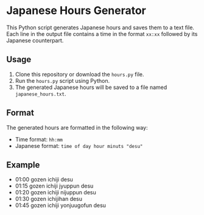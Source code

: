 # Japanese Hours Generator

This Python script generates Japanese hours and saves them to a text file. Each line in the output file contains a time in the format `xx:xx` followed by its Japanese counterpart.

## Usage

1. Clone this repository or download the `hours.py` file.
2. Run the `hours.py` script using Python.
3. The generated Japanese hours will be saved to a file named `japanese_hours.txt`.

## Format

The generated hours are formatted in the following way:

- Time format: `hh:mm`
- Japanese format: `time of day hour minuts "desu"`

## Example
- 01:00 gozen ichiji desu
- 01:15 gozen ichiji jyuppun desu
- 01:20	gozen ichiji nijuppun desu 
- 01:30	gozen ichijihan desu 
- 01:45	gozen ichiji yonjuugofun desu
